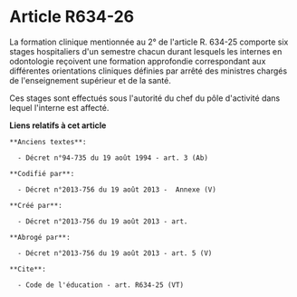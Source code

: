 # Article R634-26

La formation clinique mentionnée au 2° de l'article R. 634-25 comporte six stages hospitaliers d'un semestre chacun durant
lesquels les internes en odontologie reçoivent une formation approfondie correspondant aux différentes orientations cliniques
définies par arrêté des ministres chargés de l'enseignement supérieur et de la santé. 

Ces stages sont effectués sous l'autorité du chef du pôle d'activité dans lequel l'interne est affecté.

**Liens relatifs à cet article**

	**Anciens textes**:

	  - Décret n°94-735 du 19 août 1994 - art. 3 (Ab)

	**Codifié par**:

	  - Décret n°2013-756 du 19 août 2013 -  Annexe (V)

	**Créé par**:

	  - Décret n°2013-756 du 19 août 2013 - art.

	**Abrogé par**:

	  - Décret n°2013-756 du 19 août 2013 - art. 5 (V)

	**Cite**:

	  - Code de l'éducation - art. R634-25 (VT)

